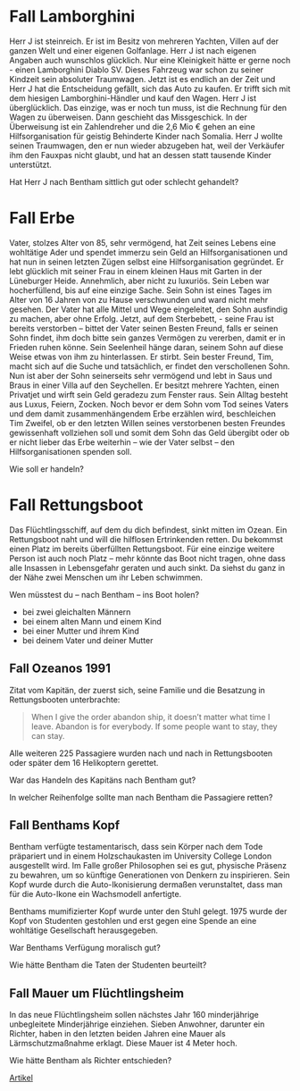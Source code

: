 # Fall Lamborghini
Herr J ist steinreich. Er ist im Besitz von mehreren Yachten, Villen auf der ganzen Welt und einer eigenen Golfanlage. Herr J ist nach eigenen Angaben auch wunschlos glücklich. Nur eine Kleinigkeit hätte er gerne noch - einen Lamborghini Diablo SV. Dieses Fahrzeug war schon zu seiner Kindzeit sein absoluter Traumwagen. Jetzt ist es endlich an der Zeit und Herr J hat die Entscheidung gefällt, sich das Auto zu kaufen. Er trifft sich mit dem hiesigen Lamborghini-Händler und kauf den Wagen. Herr J ist überglücklich. Das einzige, was er noch tun muss, ist die Rechnung für den Wagen zu überweisen. Dann geschieht das Missgeschick. In der Überweisung ist ein Zahlendreher und die 2,6 Mio € gehen an eine Hilfsorganisation für geistig Behinderte Kinder nach Somalia. Herr J wollte seinen Traumwagen, den er nun wieder abzugeben hat, weil der Verkäufer ihm den Fauxpas nicht glaubt, und hat an dessen statt tausende Kinder unterstützt.

Hat Herr J nach Bentham sittlich gut oder schlecht gehandelt?

# Fall Erbe
Vater, stolzes Alter von 85, sehr vermögend, hat Zeit seines Lebens eine wohltätige Ader und spendet immerzu sein Geld an Hilfsorganisationen und hat nun in seinen letzten Zügen selbst eine Hilfsorganisation gegründet. Er lebt glücklich mit seiner Frau in einem kleinen Haus mit Garten in der Lüneburger Heide. Annehmlich, aber nicht zu luxuriös. Sein Leben war hocherfüllend, bis auf eine einzige Sache. Sein Sohn ist eines Tages im Alter von 16 Jahren von zu Hause verschwunden und ward nicht mehr gesehen. Der Vater hat alle Mittel und Wege eingeleitet, den Sohn ausfindig zu machen, aber ohne Erfolg. Jetzt, auf dem Sterbebett, - seine Frau ist bereits verstorben – bittet der Vater seinen Besten Freund, falls er seinen Sohn findet, ihm doch bitte sein ganzes Vermögen zu vererben, damit er in Frieden ruhen könne. Sein Seelenheil hänge daran, seinem Sohn auf diese Weise etwas von ihm zu hinterlassen. Er stirbt. Sein bester Freund, Tim, macht sich auf die Suche und tatsächlich, er findet den verschollenen Sohn. Nun ist aber der Sohn seinerseits sehr vermögend und lebt in Saus und Braus in einer Villa auf den Seychellen. Er besitzt mehrere Yachten, einen Privatjet und wirft sein Geld geradezu zum Fenster raus. Sein Alltag besteht aus Luxus, Feiern, Zocken. Noch bevor er dem Sohn vom Tod seines Vaters und dem damit zusammenhängendem Erbe erzählen wird, beschleichen Tim Zweifel, ob er den letzten Willen seines verstorbenen besten Freundes gewissenhaft vollziehen soll und somit dem Sohn das Geld übergibt oder ob er nicht lieber das Erbe weiterhin – wie der Vater selbst – den Hilfsorganisationen spenden soll.

Wie soll er handeln?

<div class="page-break"></div>

# Fall Rettungsboot
Das Flüchtlingsschiff, auf dem du dich befindest, sinkt mitten im Ozean. Ein Rettungsboot naht und will die hilflosen Ertrinkenden retten. Du bekommst einen Platz im bereits überfüllten Rettungsboot.
Für eine einzige weitere Person ist auch noch Platz – mehr könnte das Boot nicht tragen, ohne dass alle Insassen in
Lebensgefahr geraten und auch sinkt. Da siehst du ganz in der Nähe zwei Menschen um ihr Leben schwimmen.

Wen müsstest du – nach Bentham – ins Boot holen?

* bei zwei gleichalten Männern
* bei einem alten Mann und einem Kind
* bei einer Mutter und ihrem Kind
* bei deinem Vater und deiner Mutter

## Fall Ozeanos 1991
Zitat vom Kapitän, der zuerst sich, seine Familie und die Besatzung in Rettungsbooten unterbrachte:
> When I give the order abandon ship, it doesn’t matter what time I leave. Abandon is for everybody. If some people want to stay, they can stay.

Alle weiteren 225 Passagiere wurden nach und nach in Rettungsbooten oder später dem 16 Helikoptern gerettet.  <!-- .element: class="fragment" -->

War das Handeln des Kapitäns nach Bentham gut?

In welcher Reihenfolge sollte man nach Bentham die Passagiere retten?

## Fall Benthams Kopf
Bentham verfügte testamentarisch, dass sein Körper nach dem Tode präpariert und in einem Holzschaukasten im University College London ausgestellt wird. Im Falle großer Philosophen sei es gut, physische Präsenz zu bewahren, um so künftige Generationen von Denkern zu inspirieren. Sein Kopf wurde durch die Auto-Ikonisierung dermaßen verunstaltet, dass man für die Auto-Ikone ein Wachsmodell anfertigte.

Benthams mumifizierter Kopf wurde unter den Stuhl gelegt. 1975 wurde der Kopf von Studenten gestohlen und erst gegen eine Spende an eine wohltätige Gesellschaft herausgegeben.

War Benthams Verfügung moralisch gut?

Wie hätte Bentham die Taten der Studenten beurteilt?

<div class="page-break"></div>

## Fall Mauer um Flüchtlingsheim
In das neue Flüchtlingsheim sollen nächstes Jahr 160 minderjährige unbegleitete Minderjährige einziehen. Sieben Anwohner, darunter ein Richter, haben in den letzten beiden Jahren eine Mauer als Lärmschutzmaßnahme erklagt. Diese Mauer ist 4 Meter hoch.

Wie hätte Bentham als Richter entschieden?

[Artikel](http://www.zeit.de/2016/48/fluechtlinge-mauer-neuperlach-muenchen-fluechtlingsheim/komplettansicht)
